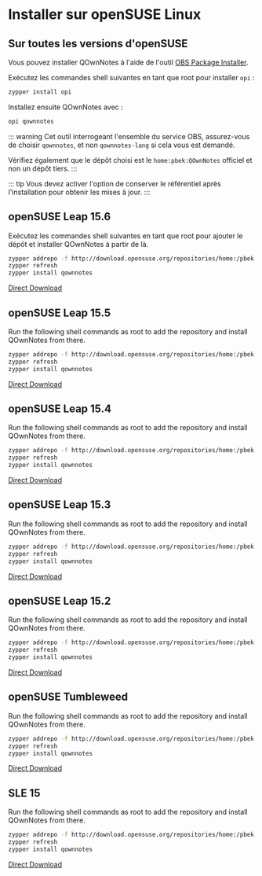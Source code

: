 # Installer sur openSUSE Linux

<installation-opensuse/>

<!-- <Content :page-key="getPageKey($site.pages, '/installation/ubuntu.md')" /> -->


## Sur toutes les versions d'openSUSE

Vous pouvez installer QOwnNotes à l'aide de l'outil [OBS Package Installer](https://github.com/openSUSE/opi).

Exécutez les commandes shell suivantes en tant que root pour installer `opi` :

```bash
zypper install opi
```

Installez ensuite QOwnNotes avec :

```bash
opi qownnotes
```

::: warning
Cet outil interrogeant l'ensemble du service OBS, assurez-vous de choisir `qownnotes`, et non `qownnotes-lang` si cela vous est demandé.

Vérifiez également que le dépôt choisi est le `home:pbek:QOwnNotes` officiel et non un dépôt tiers.
:::

::: tip
Vous devez activer l'option de conserver le référentiel après l'installation pour obtenir les mises à jour.
:::

## openSUSE Leap 15.6

Exécutez les commandes shell suivantes en tant que root pour ajouter le dépôt et installer QOwnNotes à partir de là.

```bash
zypper addrepo -f http://download.opensuse.org/repositories/home:/pbek:/QOwnNotes/15.6/home:pbek:QOwnNotes.repo
zypper refresh
zypper install qownnotes
```

[Direct Download](https://download.opensuse.org/repositories/home:/pbek:/QOwnNotes/15.6)

## openSUSE Leap 15.5

Run the following shell commands as root to add the repository and install QOwnNotes from there.

```bash
zypper addrepo -f http://download.opensuse.org/repositories/home:/pbek:/QOwnNotes/15.5/home:pbek:QOwnNotes.repo
zypper refresh
zypper install qownnotes
```

[Direct Download](https://download.opensuse.org/repositories/home:/pbek:/QOwnNotes/15.5)

## openSUSE Leap 15.4

Run the following shell commands as root to add the repository and install QOwnNotes from there.

```bash
zypper addrepo -f http://download.opensuse.org/repositories/home:/pbek:/QOwnNotes/15.4/home:pbek:QOwnNotes.repo
zypper refresh
zypper install qownnotes
```

[Direct Download](https://download.opensuse.org/repositories/home:/pbek:/QOwnNotes/15.4)

## openSUSE Leap 15.3

Run the following shell commands as root to add the repository and install QOwnNotes from there.

```bash
zypper addrepo -f http://download.opensuse.org/repositories/home:/pbek:/QOwnNotes/openSUSE_Leap_15.3/home:pbek:QOwnNotes.repo
zypper refresh
zypper install qownnotes
```

[Direct Download](https://download.opensuse.org/repositories/home:/pbek:/QOwnNotes/openSUSE_Leap_15.3)

## openSUSE Leap 15.2

Run the following shell commands as root to add the repository and install QOwnNotes from there.

```bash
zypper addrepo -f http://download.opensuse.org/repositories/home:/pbek:/QOwnNotes/openSUSE_Leap_15.2/home:pbek:QOwnNotes.repo
zypper refresh
zypper install qownnotes
```

[Direct Download](https://download.opensuse.org/repositories/home:/pbek:/QOwnNotes/openSUSE_Leap_15.2)

## openSUSE Tumbleweed

Run the following shell commands as root to add the repository and install QOwnNotes from there.

```bash
zypper addrepo -f http://download.opensuse.org/repositories/home:/pbek:/QOwnNotes/openSUSE_Tumbleweed/home:pbek:QOwnNotes.repo
zypper refresh
zypper install qownnotes
```

[Direct Download](https://download.opensuse.org/repositories/home:/pbek:/QOwnNotes/openSUSE_Tumbleweed)

## SLE 15

Run the following shell commands as root to add the repository and install QOwnNotes from there.

```bash
zypper addrepo -f http://download.opensuse.org/repositories/home:/pbek:/QOwnNotes/SLE_15/home:pbek:QOwnNotes.repo
zypper refresh
zypper install qownnotes
```

[Direct Download](https://download.opensuse.org/repositories/home:/pbek:/QOwnNotes/SLE_15)
